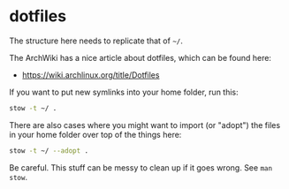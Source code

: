 # dotfiles
The structure here needs to replicate that of `~/`.

The ArchWiki has a nice article about dotfiles, which can be found here:
- https://wiki.archlinux.org/title/Dotfiles

If you want to put new symlinks into your home folder, run this:
```bash
stow -t ~/ .
```

There are also cases where you might want to import (or "adopt") the files in your home folder over top of the things here:
```bash
stow -t ~/ --adopt .
```

Be careful. This stuff can be messy to clean up if it goes wrong. See `man stow`.
